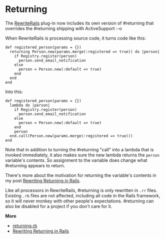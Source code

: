 Returning
===

The [RewriteRails](http://github.com/raganwald/rewrite_rails/tree/master) plug-in now includes its own version of #returning that overrides the #returning shipping with ActiveSupport :-o

When RewriteRails is processing source code, it turns code like this:

    def registered_person(params = {})
      returning Person.new(params.merge(:registered => true)) do |person|
        if Registry.register(person)
          person.send_email_notification
        else
          person = Person.new(:default => true)
        end
      end
    end
    
Into this:

    def registered_person(params = {})
      lambda do |person|
        if Registry.register(person)
          person.send_email_notification
        else
          person = Person.new(:default => true)
        end
        person
      end.call(Person.new(params.merge(:registered => true)))
    end

Note that in addition to turning the #returning "call" into a lambda that is invoked immediately, it also makes sure the new lambda returns the `person` variable's contents. So assignment to the variable does change what #returning appears to return.

There's more about the motivation for returning the variable's contents in my post [Rewriting Returning in Rails](http://github.com/raganwald/homoiconic/blob/master/2009-08-29/returning.md#readme "").

Like all processors in RewriteRails, #returning is only rewritten in `.rr` files. Existing `.rb` files are not affected, including all code in the Rails framework, so it will never monkey with other people's expectations. #returning can also be disabled for a project if you don't care for it.

**More**

* [returning.rb](http://github.com/raganwald/rewrite_rails/tree/master/lib/rewrite_rails/returning.rb "")
* [Rewriting Returning in Rails](http://github.com/raganwald/homoiconic/blob/master/2009-08-29/returning.md#readme "")